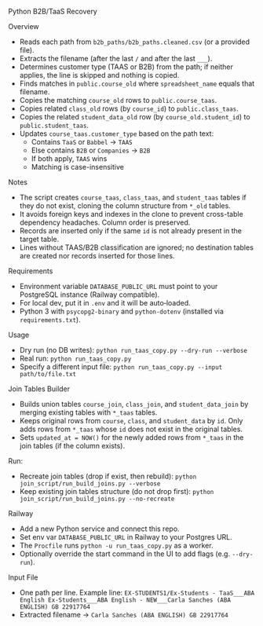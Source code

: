 Python B2B/TaaS Recovery

Overview
- Reads each path from `b2b_paths/b2b_paths.cleaned.csv` (or a provided file).
- Extracts the filename (after the last `/` and after the last `___`).
- Determines customer type (TAAS or B2B) from the path; if neither applies, the line is skipped and nothing is copied.
- Finds matches in `public.course_old` where `spreadsheet_name` equals that filename.
- Copies the matching `course_old` rows to `public.course_taas`.
- Copies related `class_old` rows (by `course_id`) to `public.class_taas`.
- Copies the related `student_data_old` row (by `course_old.student_id`) to `public.student_taas`.
- Updates `course_taas.customer_type` based on the path text:
  - Contains `TaaS` or `Babbel` → `TAAS`
  - Else contains `B2B` or `Companies` → `B2B`
  - If both apply, `TAAS` wins
  - Matching is case-insensitive

Notes
- The script creates `course_taas`, `class_taas`, and `student_taas` tables if they do not exist, cloning the column structure from `*_old` tables.
- It avoids foreign keys and indexes in the clone to prevent cross-table dependency headaches. Column order is preserved.
- Records are inserted only if the same `id` is not already present in the target table.
- Lines without TAAS/B2B classification are ignored; no destination tables are created nor records inserted for those lines.

Requirements
- Environment variable `DATABASE_PUBLIC_URL` must point to your PostgreSQL instance (Railway compatible).
- For local dev, put it in `.env` and it will be auto‑loaded.
- Python 3 with `psycopg2-binary` and `python-dotenv` (installed via `requirements.txt`).

Usage
- Dry run (no DB writes):
  `python run_taas_copy.py --dry-run --verbose`
- Real run:
  `python run_taas_copy.py`
- Specify a different input file:
  `python run_taas_copy.py --input path/to/file.txt`

Join Tables Builder
- Builds union tables `course_join`, `class_join`, and `student_data_join` by merging existing tables with `*_taas` tables.
- Keeps original rows from `course`, `class`, and `student_data` by `id`. Only adds rows from `*_taas` whose `id` does not exist in the original tables.
- Sets `updated_at = NOW()` for the newly added rows from `*_taas` in the join tables (if the column exists).

Run:
- Recreate join tables (drop if exist, then rebuild):
  `python join_script/run_build_joins.py --verbose`
- Keep existing join tables structure (do not drop first):
  `python join_script/run_build_joins.py --no-recreate`

Railway
- Add a new Python service and connect this repo.
- Set env var `DATABASE_PUBLIC_URL` in Railway to your Postgres URL.
- The `Procfile` runs `python -u run_taas_copy.py` as a worker.
- Optionally override the start command in the UI to add flags (e.g. `--dry-run`).

Input File
- One path per line. Example line:
  `EX-STUDENTS1/Ex-Students - TaaS___ABA English Ex-Students___ABA English - NEW___Carla Sanches (ABA ENGLISH) GB 22917764`
- Extracted filename → `Carla Sanches (ABA ENGLISH) GB 22917764`
